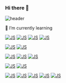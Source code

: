 ### Hi there 👋

<!--
**dodnam/dodnam** is a ✨ _special_ ✨ repository because its `README.md` (this file) appears on your GitHub profile.

Here are some ideas to get you started:

- 🔭 I’m currently working on ...

- 👯 I’m looking to collaborate on ...
- 🤔 I’m looking for help with ...
- 💬 Ask me about ...
- 📫 How to reach me: ...
- 😄 Pronouns: ...
- ⚡ Fun fact: ...
-->

![header](https://capsule-render.vercel.app/api?type=waving&color=auto&height=300&section=header&text=Gyu%20Developer&fontSize=70)

🌱 I’m currently learning 

[![JS](https://img.shields.io/badge/JavaScript-F7DF1E?style=flat-square&logo=JavaScript&logoColor=white)](github.com/dodnam) [![JS](https://img.shields.io/badge/CSS3-1572B6?style=flat-square&logo=CSS3&logoColor=white)](github.com/dodnam) [![JS](https://img.shields.io/badge/HTML5-E34F26?style=flat-square&logo=HTML5&logoColor=white)](github.com/dodnam) [![JS](https://img.shields.io/badge/jQuery-0769AD?style=flat-square&logo=jQuery&logoColor=white)](github.com/dodnam)

[![JS](https://img.shields.io/badge/Java-6DB33F?style=flat-square&logo=Java&logoColor=white)](github.com/dodnam) [![JS](https://img.shields.io/badge/Swift-F05138?style=flat-square&logo=Swift&logoColor=white)](github.com/dodnam) 

[![JS](https://img.shields.io/badge/Spring-6DB33F?style=flat-square&logo=Spring&logoColor=white)](github.com/dodnam) [![JS](https://img.shields.io/badge/SpringBoot-6DB33F?style=flat-square&logo=SpringBoot&logoColor=white)](github.com/dodnam) [![JS](https://img.shields.io/badge/Xcode-147EFB?style=flat-square&logo=Xcode&logoColor=white)](github.com/dodnam)

[![JS](https://img.shields.io/badge/MySQL-4479A1?style=flat-square&logo=MySQL&logoColor=white)](github.com/dodnam) [![JS](https://img.shields.io/badge/MariaDB-003545?style=flat-square&logo=MariaDB&logoColor=white)](github.com/dodnam)



[![JS](https://img.shields.io/badge/Git-F05032?style=flat-square&logo=Git&logoColor=white)](github.com/dodnam) [![JS](https://img.shields.io/badge/GitHub-181717?style=flat-square&logo=GitHub&logoColor=white)](github.com/dodnam)
[![JS](https://img.shields.io/badge/Jira-0052CC?style=flat-square&logo=Jira&logoColor=white)](github.com/dodnam) [![JS](https://img.shields.io/badge/Slack-4A154B?style=flat-square&logo=Slack&logoColor=white)](github.com/dodnam) [![JS](https://img.shields.io/badge/Redmine-B32024?style=flat-square&logo=Redmine&logoColor=white)](github.com/dodnam)
